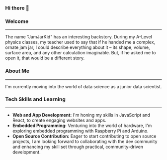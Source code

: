 ### Hi there 👋
### Welcome
-----------

The name "JamJarKid" has an interesting backstory. During my A-Level physics classes, my teacher used to say that if he handed me a complex, ornate jam jar, I could describe everything about it – its shape, volume, surface area, and any other calculation imaginable. But, if he asked me to open it, that would be a different story.

### About Me
-----------

I'm currently moving into the world of data science as a junior data scientist.

### Tech Skills and Learning
---------------------------

*   **Web and App Development:** I'm honing my skills in JavaScript and React, to create engaging websites and apps.
*   **Embedded Programming:** Venturing into the world of hardware, I'm exploring embedded programming with Raspberry Pi and Arduino.
*   **Open Source Contribution:** Eager to start contributing to open source projects, I am looking forward to collaborating with the dev community and enhancing my skill set through practical, community-driven development.
<!--

- 🔭 I’m currently working on ...
- 🌱 I’m currently learning ...
- 👯 I’m looking to collaborate on ...
- 🤔 I’m looking for help with ...
- 💬 Ask me about ...
- 📫 How to reach me: ...
- 😄 Pronouns: ...
- ⚡ Fun fact: ...
-->
